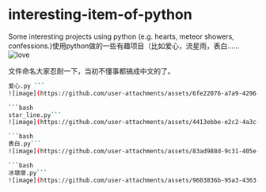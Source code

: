 # interesting-item-of-python
Some interesting projects using python (e.g. hearts, meteor showers, confessions.)使用python做的一些有趣项目（比如爱心，流星雨，表白……
![love](https://github.com/user-attachments/assets/619a3967-d178-4bc7-bc71-c760ec90f2b1)

文件命名大家忍耐一下，当初不懂事都搞成中文的了。

``` bash
爱心.py ```
![image](https://github.com/user-attachments/assets/6fe22076-a7a9-4296-a962-63056a35c4ce)

```bash
star_line.py```
![image](https://github.com/user-attachments/assets/4413ebbe-e2c2-4a3c-a662-e0ec945cafba)

```bash
表白.py```
![image](https://github.com/user-attachments/assets/83ad988d-9c31-405e-a159-03319ca5c1cd)

```bash
冰墩墩.py```
![image](https://github.com/user-attachments/assets/9603836b-95a3-4363-8761-676538a1eefe)
